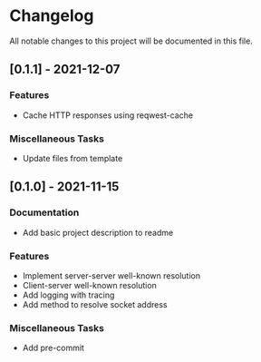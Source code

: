 # Changelog
All notable changes to this project will be documented in this file.

## [0.1.1] - 2021-12-07

### Features

- Cache HTTP responses using reqwest-cache

### Miscellaneous Tasks

- Update files from template

## [0.1.0] - 2021-11-15

### Documentation

- Add basic project description to readme

### Features

- Implement server-server well-known resolution
- Client-server well-known resolution
- Add logging with tracing
- Add method to resolve socket address

### Miscellaneous Tasks

- Add pre-commit

<!-- generated by git-cliff -->
